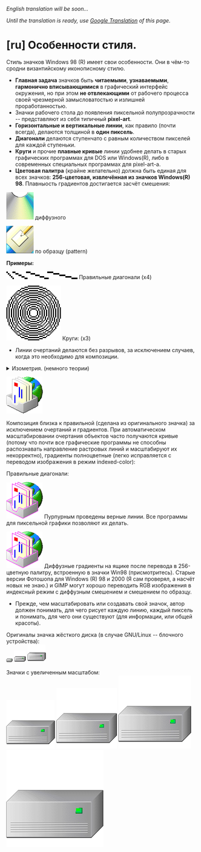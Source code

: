 *English translation will be soon...*

*Until the translation is ready, use [Google Translation](https://github-com.translate.goog/nestoris/Win98SE/tree/main/reference?_x_tr_sl=ru&_x_tr_tl=en&_x_tr_hl=ru&_x_tr_pto=wapp) of this page.*

# [ru] Особенности стиля.
Стиль значков Windows 98 (R) имеет свои особенности. Они в чём-то сродни византийскому иконописному стилю.

* **Главная задача** значков быть **читаемыми**, **узнаваемыми**, **гармонично вписывающимися** в графический интерфейс окружения, но при этом **не отвлекающими** от рабочего процесса своей чрезмерной замысловатостью и излишней проработанностью.
* Значки рабочего стола до появления пиксельной полупрозрачности -- представляют из себя типичный **pixel-art**.
* **Горизонтальные и вертикальные линии**, как правило (почти всегда), делаются толщиной в **один пиксель**.
* **Диагонали** делаются ступенчато с равным количеством пикселей для каждой ступеньки.
* **Круги** и прочие **плавные кривые** линии удобнее делать в старых графических программах для DOS или Windows(R), либо в современных специальных программах для pixel-art-а.
* **Цветовая палитра** (крайне желательно) должна быть единая для всех значков: **256-цветовая, извлечённая из значков Windows(R) 98**. Плавныость градиентов достигается засчёт смешения:

![](diffuse_cd.png) диффузного

![](pattern_desk.png) по образцу (pattern)

**Примеры:**

![диагонали](diagonals.png) Правильные диагонали (x4)

![круги](circles.png) Круги: (x3)

* Линии очертаний делаются без разрывов, за исключением случаев, когда это необходимо для композиции.

<details>
<summary>Изометрия. (немного теории)</summary>
В византийской и русской иконописи используется обратная перспектива, чтобы сохранить ощущение плоскости и предотвратить иллюзию пространственности. Это помогает сохранить ясность ума, сосредоточить внимание на главных задачах и не рассеивать его на созерцание. Геометрия и пиксельность компьютерноего изображения диктует ортогональность, поэтому используется строгая изометрия.
</details>

![](gradient_and_line.png)

Композиция близка к правильной (сделана из оригинального значка) за исключением очертаний и градиентов. При автоматическом масштабировании очертания объектов часто получаются кривые (потому что почти все графические программы не способны распознавать направление растровых линий и масштабируют их некорректно), градиенты полноцветные (легко исправляется с переводом изображения в режим indexed-color):

Правильные диагонали:

![](isometry.png) Пурпурным проведены верные линии. Все программы для пиксельной графики позволяют их делать.

![](isometry_diffuse.png) Диффузные градиенты на ящике после перевода в 256-цветную палитру, встроенную в значки Win98 (присмотритесь). Старые версии Фотошопа для Windows (R) 98 и 2000 (Я сам проверял, а насчёт новых не знаю.) и GIMP могут хорошо переводить RGB изображения в индексный режим с диффузным смешением и смешением по образцу.

* Прежде, чем масштабировать или создавать свой значок, автор должен понимать, для чего рисует каждую линию, каждый пиксель и понимать, для чего они существуют (для информации, или общей красоты).

Оригиналы значка жёсткого диска (в случае GNU/Linux -- блочного устройства):<br>
![](../SE98/devices/16/drive-harddisk.png)
![](../SE98/devices/32/drive-harddisk.png)
![](../SE98/devices/48/drive-harddisk.png)

Значки с увеличенным масштабом:<br>
![](../SE98/devices/128/drive-harddisk.png)
![](../SE98/devices/160/drive-harddisk.png)
![](../SE98/devices/192/drive-harddisk.png)
![](../SE98/devices/256/drive-harddisk.png)